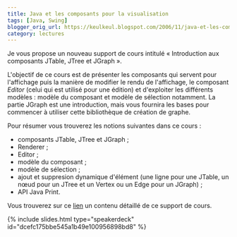 ```yaml
---
title: Java et les composants pour la visualisation
tags: [Java, Swing]
blogger_orig_url: https://keulkeul.blogspot.com/2006/11/java-et-les-composants-pour-la.html
category: lectures
---
```


Je vous propose un nouveau support de cours intitulé « Introduction aux composants JTable, JTree et JGraph ».

L'objectif de ce cours est de présenter les composants qui servent pour l'affichage puis la manière de modifier le rendu de l'affichage, le composant *Editor* (celui qui est utilisé pour une édition) et d'exploiter les différents modèles : modèle du composant et modèle de sélection notamment. La partie JGraph est une introduction, mais vous fournira les bases pour commencer à utiliser cette bibliothèque de création de graphe.

Pour résumer vous trouverez les notions suivantes dans ce cours :

* composants JTable, JTree et JGraph ;
* Renderer ;
* Editor ;
* modèle du composant ;
* modèle de sélection ;
* ajout et suppresion dynamique d'élément (une ligne pour une JTable, un nœud pour un JTree et un Vertex ou un Edge pour un JGraph) ;
* API Java Print.

Vous trouverez sur ce [lien](/java/java-visu) un contenu détaillé de ce support de cours.

{% include slides.html type="speakerdeck" id="dcefc175bbe545a1b49e100956898bd8" %}
